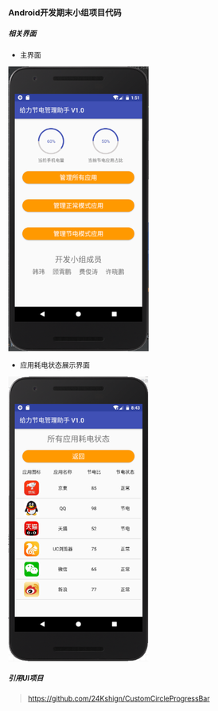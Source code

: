 ### Android开发期末小组项目代码

##### 相关界面

- 主界面

<img src="./image/1.png" style="zoom: 67%;" />

- 应用耗电状态展示界面

<img src="./image/2.png" style="zoom:67%;" />

##### 引用UI项目

>https://github.com/24Kshign/CustomCircleProgressBar